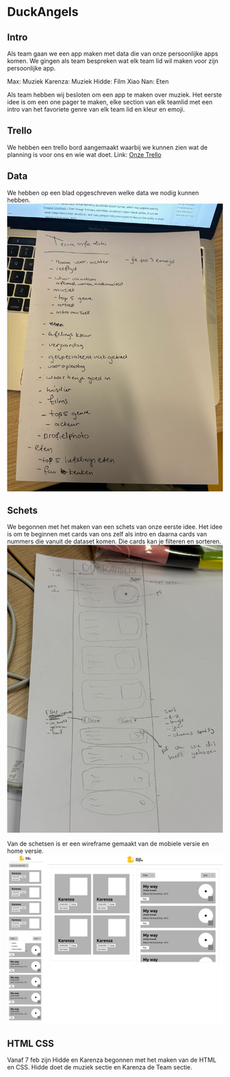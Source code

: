 # DuckAngels

## Intro
Als team gaan we een app maken met data die van onze persoonlijke apps komen. We gingen als team bespreken wat elk team lid wil maken voor zijn persoonlijke app.

Max: Muziek
Karenza: Muziek
Hidde: Film
Xiao Nan: Eten

Als team hebben wij besloten om een app te maken over muziek. Het eerste idee is om een one pager te maken, elke section van elk teamlid met een intro van het favoriete genre van elk team lid en kleur en emoji.

## Trello
We hebben een trello bord aangemaakt waarbij we kunnen zien wat de planning is voor ons en wie wat doet.
Link: [Onze Trello](https://trello.com/b/X0KmrT8Y/duck-angles)

## Data
We hebben op een blad opgeschreven welke data we nodig kunnen hebben. 
![Data op papier](./read-me-img/data-papier.jpeg)

## Schets
We begonnen met het maken van een schets van onze eerste idee. Het idee is om te beginnen met cards van ons zelf als intro en daarna cards van nummers die vanuit de dataset komen. Die cards kan je filteren en sorteren. 
![Schets](./read-me-img/schets.jpg)

Van de schetsen is er een wireframe gemaakt van de mobiele versie en home versie.
![Schets](./read-me-img/wireframes.jpg)

## HTML CSS
Vanaf 7 feb zijn Hidde en Karenza begonnen met het maken van de HTML en CSS. Hidde doet de muziek sectie en Karenza de Team sectie.

